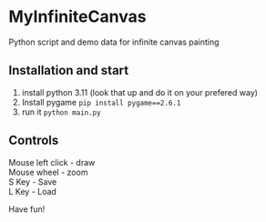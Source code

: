 # MyInfiniteCanvas
Python script and demo data for infinite canvas painting

## Installation and start
1. install python 3.11 (look that up and do it on your prefered way)
2. Install pygame 
   ```pip install pygame==2.6.1```
3. run it
   ```python main.py```

## Controls
Mouse left click - draw  
Mouse wheel - zoom  
S Key - Save  
L Key - Load  



      
Have fun!
